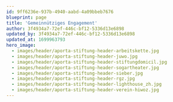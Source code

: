 ```yaml
---
id: 9ff6236e-937b-4940-aabd-4a09bbeb7676
blueprint: page
title: 'Gemeinnütziges Engagement'
author: 3f4934a7-72ef-446c-bf12-5336d13e6898
updated_by: 3f4934a7-72ef-446c-bf12-5336d13e6898
updated_at: 1699963793
hero_image:
  - images/header/aporta-stiftung-header-arbeitskette.jpg
  - images/header/aporta-stiftung-header-juwo.jpg
  - images/header/aporta-stiftung-header-stiftungdomicil.jpg
  - images/header/aporta-stiftung-header-sogartheater.jpg
  - images/header/aporta-stiftung-header-sieber.jpg
  - images/header/aporta-stiftung-header-rgz.jpg
  - images/header/aporta-stiftung-header-lighthouse_zh.jpg
  - images/header/aporta-stiftung-header-verein-hiwoz.jpg
---
```

